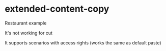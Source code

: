 # extended-content-copy

Restaurant example



It's not working for cut

It supports scenarios with access rights (works the same as default paste)